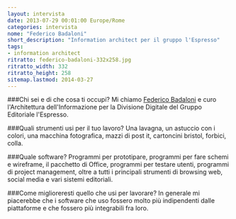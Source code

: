 ```yaml
---
layout: intervista
date: 2013-07-29 00:01:00 Europe/Rome
categories: intervista
nome: "Federico Badaloni"
short_description: "Information architect per il gruppo l'Espresso"
tags:
- information architect
ritratto: federico-badaloni-332x258.jpg
ritratto_width: 332
ritratto_height: 258
sitemap.lastmod: 2014-03-27
---
```

###Chi sei e di che cosa ti occupi?
Mi chiamo [Federico Badaloni][1] e curo l'Architettura dell'Informazione per la Divisione Digitale del Gruppo Editoriale l'Espresso.

###Quali strumenti usi per il tuo lavoro?
Una lavagna, un astuccio con i colori, una macchina fotografica, mazzi di post it, cartoncini bristol, forbici, colla.

###Quale software?
Programmi per prototipare, programmi per fare schemi e wireframe, il pacchetto di Office, programmi per testare utenti, programmi di project management, oltre a tutti i principali strumenti di browsing web, social media e vari sistemi editoriali.

###Come miglioreresti quello che usi per lavorare?
In generale mi piacerebbe che i software che uso fossero molto più indipendenti dalle piattaforme e che fossero più integrabili fra loro.


[1]: http://federicobadaloni.blog.kataweb.it "Blog di Federico Badaloni"
